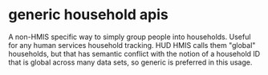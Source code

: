 # generic household apis
A non-HMIS specific way to simply group people into households.  Useful for any human services household tracking.  HUD HMIS calls them "global" households, but that has semantic conflict with the notion of a household ID that is global across many data sets, so generic is preferred in this usage.
